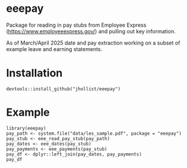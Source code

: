 # eeepay

Package for reading in pay stubs from Employee Express 
(https://www.employeeexpress.gov/) and pulling out key information.

As of March/April 2025 date and pay extraction working on a subset of example 
leave and earning statements.  

# Installation

```{r}
devtools::install_github("jhollist/eeepay")
```

# Example

```{r}
library(eeepay)
pay_path <- system.file("data/les_sample.pdf", package = "eeepay")
pay_stub <- eee_read_pay_stub(pay_path)
pay_dates <- eee_dates(pay_stub)
pay_payments <- eee_payments(pay_stub)
pay_df <- dplyr::left_join(pay_dates, pay_payments)
pay_df
```



